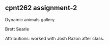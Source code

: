 ## cpnt262 assignment-2


Dynamic animals gallery

Brett Searle

Attributions: worked with Josh Razon after class.

